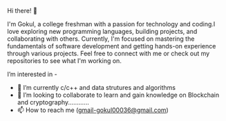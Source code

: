 Hi there! 👋

I'm Gokul, a college freshman with a passion for technology and coding.I love exploring new programming languages, building projects, and collaborating with others. Currently, I'm focused on mastering the fundamentals of software development and getting hands-on experience through various projects. 
Feel free to connect with me or check out my repositories to see what I'm working on. 

I’m interested in -  

- 🌱 I’m currently c/c++ and data strutures and algorithms
- 💞️ I’m looking to collaborate to learn and gain knowledge on Blockchain and cryptography............
- 📫 How to reach me (gmail-gokul00036@gmail.com)
<!---
Gokul-social/Gokul-social is a ✨ special ✨ repository because its `README.md` (this file) appears on your GitHub profile.
You can click the Preview link to take a look at your changes.
--->
